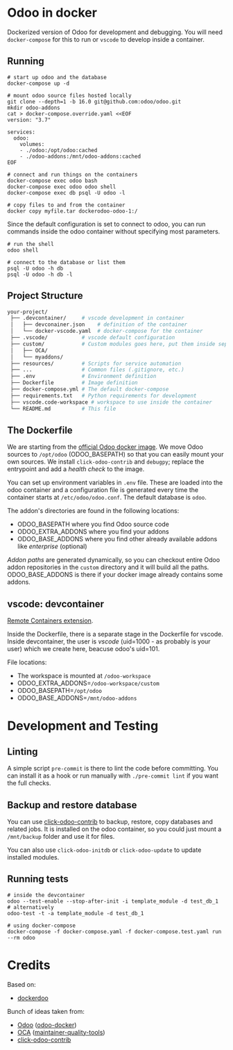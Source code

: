 # Odoo in docker

Dockerized version of Odoo for development and debugging.
You will need `docker-compose` for this to run or `vscode` to develop inside
a container.

## Running

```shell
# start up odoo and the database
docker-compose up -d

# mount odoo source files hosted locally
git clone --depth=1 -b 16.0 git@github.com:odoo/odoo.git
mkdir odoo-addons
cat > docker-compose.override.yaml <<EOF
version: "3.7"

services:
  odoo:
    volumes:
    - ./odoo:/opt/odoo:cached
    - ./odoo-addons:/mnt/odoo-addons:cached
EOF

# connect and run things on the containers
docker-compose exec odoo bash
docker-compose exec odoo odoo shell
docker-compose exec db psql -U odoo -l

# copy files to and from the container
docker copy myfile.tar dockerodoo-odoo-1:/
```

Since the default configuration is set to connect to odoo, you can run
commands inside the odoo container without specifying most parameters.

``` shell
# run the shell
odoo shell

# connect to the database or list them
psql -U odoo -h db
psql -U odoo -h db -l
```

## Project Structure

```bash
your-project/
 ├── .devcontainer/     # vscode development in container
 │   ├── devconainer.json    # definition of the container
 │   └── docker-vscode.yaml  # docker-compose for the container
 ├── .vscode/           # vscode default configuration
 ├── custom/            # Custom modules goes here, put them inside separate directories
 │   ├── OCA/
 │   └── myaddons/
 ├── resources/         # Scripts for service automation
 ├── ...                # Common files (.gitignore, etc.)
 ├── .env               # Environment definition
 ├── Dockerfile         # Image definition
 ├── docker-compose.yml # The default docker-compose
 ├── requirements.txt   # Python requirements for development
 ├── vscode.code-workspace # workspace to use inside the container
 └── README.md          # This file
```

## The Dockerfile

We are starting from the [official Odoo docker image](https://github.com/odoo/docker).
We move Odoo sources to `/opt/odoo` (ODOO_BASEPATH) so that you can easily
mount your own sources.
We install `click-odoo-contrib` and `debugpy`;
replace the entrypoint and add a *health check* to the image.

You can set up environment variables in `.env` file.
These are loaded into the odoo container and a configuration file is generated
every time the container starts at `/etc/odoo/odoo.conf`.
The default database is `odoo`.

The addon's directories are found in the following locations:
- ODOO_BASEPATH where you find Odoo source code
- ODOO_EXTRA_ADDONS where you find your addons
- ODOO_BASE_ADDONS where you find other already available addons
  like *enterprise* (optional)

*Addon paths* are generated dynamically, so you can checkout entire
Odoo addon repositories in the `custom` directory
and it will build all the paths.
ODOO_BASE_ADDONS is there if your docker image already contains some addons.

## vscode: devcontainer

[Remote Containers extension](https://marketplace.visualstudio.com/items?itemName=ms-vscode-remote.remote-containers).

Inside the Dockerfile, there is a separate stage in the Dockerfile for vscode.
Inside devcontainer, the user is *vscode* (uid=1000 - as probably is your user)
which we create here, beacuse odoo's uid=101.

File locations:
- The workspace is mounted at `/odoo-workspace`
- ODOO_EXTRA_ADDONS=`/odoo-workspace/custom`
- ODOO_BASEPATH=`/opt/odoo`
- ODOO_BASE_ADDONS=`/mnt/odoo-addons`

# Development and Testing

## Linting

A simple script `pre-commit` is there to lint the code before committing.
You can install it as a hook or run manually with `./pre-commit lint` if you
want the full checks.

## Backup and restore database

You can use [click-odoo-contrib] to backup, restore, copy databases and
related jobs.
It is installed on the odoo container, so you could just mount a
`/mnt/backup` folder and use it for files.

You can also use `click-odoo-initdb` or `click-odoo-update` to update
installed modules.

## Running tests

	# inside the devcontainer
	odoo --test-enable --stop-after-init -i template_module -d test_db_1
	# alternatively
	odoo-test -t -a template_module -d test_db_1

	# using docker-compose
	docker-compose -f docker-compose.yaml -f docker-compose.test.yaml run --rm odoo

# Credits

Based on:

* [dockerdoo]

Bunch of ideas taken from:

* [Odoo] ([odoo-docker])
* [OCA] ([maintainer-quality-tools](https://github.com/OCA/maintainer-quality-tools))
* [click-odoo-contrib]


[click-odoo-contrib]: https://github.com/acsone/click-odoo-contrib
[dockerdoo]: https://github.com/iterativo-git/dockerdoo
[OCA]: https://github.com/OCA
[Odoo]: https://github.com/odoo
[odoo-docker]: https://github.com/odoo/docker

